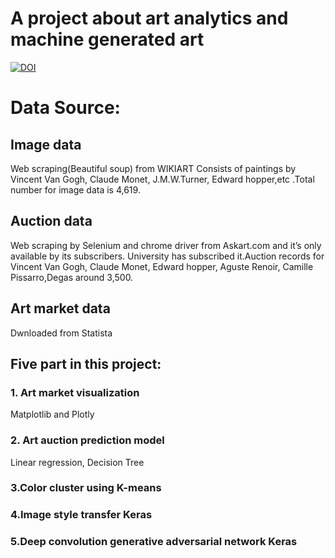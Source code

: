 # A project about art analytics and machine generated art 
[![DOI](https://zenodo.org/badge/184206409.svg)](https://zenodo.org/badge/latestdoi/184206409)
# Data Source:
## Image data 
   Web scraping(Beautiful soup) from WIKIART 
   Consists of paintings by Vincent Van Gogh, Claude Monet, J.M.W.Turner, Edward hopper,etc .Total number for image data is      4,619.
## Auction data 
   Web scraping by Selenium and chrome driver from Askart.com and it’s only available by its subscribers. 
   University has subscribed it.Auction records for Vincent Van Gogh, Claude Monet, Edward hopper, Aguste Renoir, Camille        Pissarro,Degas around 3,500. 
## Art market data  
   Dwnloaded from Statista
## Five part in this project:
### 1. Art market visualization
   Matplotlib and Plotly  
### 2. Art auction prediction model
   Linear regression, Decision Tree
### 3.Color cluster using K-means 
### 4.Image style transfer Keras
### 5.Deep convolution generative adversarial network Keras



